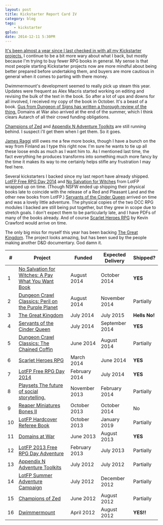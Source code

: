 ```yaml
---
layout: post
title: Kickstarter Report Card IV
category: blog
tags:
    - kickstarter
gplus:
date: 2014-12-11 5:30PM
---
```


[It's been almost a year since I last checked in with all my Kickstarter projects.][report-card-iii] I continue to be a bit more wary about what I back, but mostly because I'm trying to buy fewer RPG books in general. My sense is that most people starting Kickstarter projects now are more mindful about being better prepared before undertaking them, and buyers are more cautious in general when it comes to parting with there money.

Dwimmermount's development seemed to really pick up steam this year. Updates were frequent as Alex Macris started working on editing and revising the bulk of the text in the book. So after a lot of ups and downs for all involved, I received my copy of the book in October. It's a beast of a book. [Gus from Dungeon of Signs has written a thorough review of the thing.][dwimmermount-review] Domains at War also arrived at the end of the summer, which I think clears Autarch of all their crowd funding obligations.

[Champions of Zed][15] and [Appendix N Adventure Toolkits][13] are still running behind. I suspect i'll get them when I get them. So it goes.

[James Raggi][lotfp] still owes me a few more books, though I have a bunch on the way from Finland as I type this right now. I'm sure he wants to tie up all these loose ends as much as I want him to. As I mentioned last time, the fact everything he produces transforms into something much more fancy by the time it makes its way to me certainly helps stifle any frustration I may feel here.

Several kickstarters I backed since my last report have already shipped. [LotFP Free RPG Day 2014][7] and [No Salvation for Witches][1] from LotFP wrapped up on time. (Though NSFW ended up shipping their physical books late to coincide with the release of a Red and Pleasant Land and the other new books from LotFP.) [Servants of the Cinder Queen][4] arrived on time and was a lovely little adventure. The physical copies of the two DCC RPG modules I backed are still being put together, but they grew in scope due to stretch goals. I don't expect them to be particularly late, and I have PDFs of many of the books already. And of course [Scarlet Heroes RPG][6] by Kevin Crawford would arrive on time.

The only big miss for myself this year has been backing [The Great Kingdom][3]. The project looks amazing, but has been sued by the people making another D&D documentary. God damn it.


| #  | Project                                                 | Funded        | Expected Delivery | Shipped?
|----|---------------------------------------------------------|---------------|-------------------|----------
|  1 | [No Salvation for Witches: A Pay What You Want Book][1] | August 2014   | October 2014      | **YES**
|  2 | [Dungeon Crawl Classics: Peril on the Purple Planet][2] | August 2014   | November 2014     | Partially 
|  3 | [The Great Kingdom][3]                                  | July 2014     | July 2015         | **Hells No!**
|  4 | [Servants of the Cinder Queen][4]                       | July 2014     | September 2014    | **YES**
|  5 | [Dungeon Crawl Classics: The Chained Coffin][5]         | June 2014     | August 2014       | Partially
|  6 | [Scarlet Heroes RPG][6]                                 | March 2014    | June 2014         | **YES**
|  7 | [LotFP Free RPG Day 2014][7]                            | February 2014 | July 2014         | **YES**
|  8 | [Playsets The future of social storytelling.][8]        | November 2013 | February 2014     | Partially
|  9 | [Reaper Miniatures Bones II][9]                         | October 2013  | October 2014      | No
| 10 | [LotFP Hardcover Referee Book][10]                      | October 2013  | January 2019      | Partially
| 11 | [Domains at War][11]                                    | June 2013     | August 2013       | **YES**
| 12 | [LotFP 2013 Free RPG Day Adventure][12]                 | February 2013 | July 2013         | Partially
| 13 | [Appendix N Adventure Toolkits][13]                     | July 2012     | July 2012         | Partially
| 14 | [LotFP Summer Adventure Campaign][14]                   | July 2012     | December 2012     | Partially
| 15 | [Champions of Zed][15]                                  | June 2012     | August 2012       | Partially
| 16 | [Dwimmermount][16]                                      | April 2012    | August 2012       | **YES!!**



[1]:  https://www.indiegogo.com/projects/no-salvation-for-witches-a-pay-what-you-want-book/x/228962
[2]:  https://www.kickstarter.com/projects/1409961192/dungeon-crawl-classics-peril-on-the-purple-planet
[3]:  https://www.kickstarter.com/projects/720223857/the-great-kingdom
[4]:  https://www.kickstarter.com/projects/1735046512/servants-of-the-cinder-queen
[5]:  https://www.kickstarter.com/projects/1409961192/dungeon-crawl-classics-the-chained-coffin
[6]:  https://www.kickstarter.com/projects/1637945166/scarlet-heroes-rpg
[7]:  https://www.indiegogo.com/projects/lotfp-free-rpg-day-2014/x/228962
[8]:  http://www.kickstarter.com/projects/985647565/playsets-the-future-of-social-storytelling
[9]:  http://www.kickstarter.com/projects/1513061270/reaper-miniatures-bones-ii-the-return-of-mr-bones
[10]: http://www.indiegogo.com/projects/lotfp-hardcover-referee-book
[11]: http://www.kickstarter.com/projects/autarch/domains-at-war
[12]: http://www.kickstarter.com/projects/1939191852/lotfp-2013-free-rpg-day-adventure
[13]: http://www.kickstarter.com/projects/1778492214/appendix-n-adventure-toolkits-dcc-rpg-modules
[14]: http://www.indiegogo.com/projects/153307
[15]: http://www.kickstarter.com/projects/280000504/champions-of-zed-zero-edition-dungeoneering
[16]: http://www.kickstarter.com/projects/autarch/dwimmermount

[report-card-iii]: http://save.vs.totalpartykill.ca/blog/kickstarter-report-card-iii/
[dwimmermount-review]: http://dungeonofsigns.blogspot.ca/2014/08/dungeon-of-signs-reviews-dwimmermount.html
[lotfp]: http://lotfp.com/